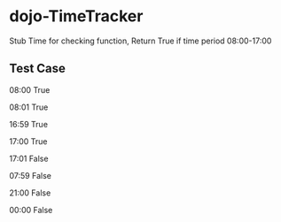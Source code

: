 # dojo-TimeTracker

Stub Time for checking function, Return True if time period 08:00-17:00

## Test Case
08:00 True

08:01 True

16:59 True

17:00 True

17:01 False

07:59 False

21:00 False

00:00 False
